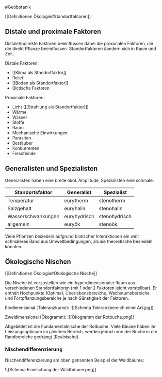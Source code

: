#Geobotanik 

[[Definitionen Ökologie#Standortfaktoren]]

## Distale und proximale Faktoren

Distale/Indirekte Faktoren beeinflussen dabei die proximalen Faktoren, die die direkt Pflanze beeinflussen. Standortfaktoren äandern sich in Raum und Zeit.

Distale Faktoren:
- [[Klima als Standortfaktor]] 
- Relief
- [[Boden als Standortfaktor]]
- Biotische Faktoren

Proximale Faktoren:
- Licht ([[Strahlung als Standortfaktor]])
- Wärme
- Wasser
- Stoffe
- Raum
- Mechanische Einwirkungen
- Parasiten
- Bestäuber
- Konkurrenten
- Fressfeinde

## Generalisten und Spezialisten

Generalisten haben eine breite ökol. Amplitude, Spezialisten eine schmale.

| Standortsfaktor    | Generalist   | Spezialist    |
| ------------------ | ------------ | ------------- |
| Temperatur         | eurytherm    | stenotherm    |
| Salzgehalt         | euryhalin    | stenohalin    |
| Wasserschwankungen | euryhydrisch | stenohydrisch |
| allgemein          | euryök       | stenoök       |

Viele Pflanzen besiedeln aufgrund biotischer Interaktionen ein weit schmaleres Band aus Umweltbedingungen, als sie theoretische besiedeln könnten.

## Ökologische Nischen

[[Definitionen Ökologie#Ökologische Nische]]

Die Nische ist vorzustellen wie ein hyperdimensionaler Raum aus verschiedenen Standortfaktoren (mit 1 oder 2 Faktoren leicht vorstellbar). Er enthält Hochpunkte (Optima), Überlebensbereiche, Wachstumsbereiche und Fortpflanzungsbereiche je nach Günstigkeit der Faktoren. 

Eindimensional (Toleranzkurve): 
![[Schema Toleranzbereich einer Art.jpg]]

Zweidimensional (Ökogramm):
![[Ökogramm der Rotbuche.png]]

Abgebildet ist die Fundamentalnische der Rotbuche. Viele Bäume haben ihr Leistungsoptimum im gleichen Bereich, werden jedoch von der Buche in die Randbereiche gedrängt (Realnische).

### Nischendifferenzierung

Nischendifferenzierung am oben genannten Beispiel der Waldbäume:

![[Schema Einnischung der Waldbäume.png]]